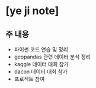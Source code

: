 # [ye ji note]

## 주 내용

- 파이썬 코드 연습 및 정리
- geopandas 관련 데이터 분석 정리
- kaggle 데이터 대회 참가
- dacon 데이터 대회 참가
- 프로젝트 참여



